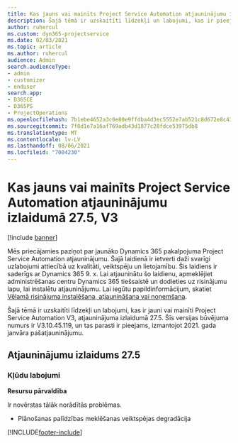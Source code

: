 ```yaml
---
title: Kas jauns vai mainīts Project Service Automation atjauninājumu izlaidumā 27.5, labojumfails, V3
description: Šajā tēmā ir uzskaitīti līdzekļi un labojumi, kas ir pieejami Project Service Automation, labojumfails 27.5, V3.
author: ruhercul
ms.custom: dyn365-projectservice
ms.date: 02/03/2021
ms.topic: article
ms.author: ruhercul
audience: Admin
search.audienceType:
- admin
- customizer
- enduser
search.app:
- D365CE
- D365PS
- ProjectOperations
ms.openlocfilehash: 7b1ebe4652a3c0e80e9ffdba4d3ec5552e7ab521c8d672e8c43dbbcf461a92d6
ms.sourcegitcommit: 7f8d1e7a16af769adb43d1877c28fdce53975db8
ms.translationtype: MT
ms.contentlocale: lv-LV
ms.lasthandoff: 08/06/2021
ms.locfileid: "7004230"
---
```

# <a name="whats-new-or-changed-in-project-service-automation-update-release-275-v3"></a>Kas jauns vai mainīts Project Service Automation atjauninājumu izlaidumā 27.5, V3

[!include [banner](../includes/psa-now-project-operations.md)]

Mēs priecājamies paziņot par jaunāko Dynamics 365 pakalpojuma Project Service Automation atjauninājumu. Šajā laidienā ir ietverti daži svarīgi uzlabojumi attiecībā uz kvalitāti, veiktspēju un lietojamību. Šis laidiens ir saderīgs ar Dynamics 365 9. x. Lai atjauninātu šo laidienu, apmeklējiet administrēšanas centru Dynamics 365 tiešsaistē un dodieties uz risinājumu lapu, lai instalētu atjauninājumu. Lai iegūtu papildinformācijum, skatiet [Vēlamā risinājuma instalēšana, atjaunināšana vai noņemšana](/power-platform/admin/install-remove-preferred-solution).

Šajā tēmā ir uzskaitīti līdzekļi un labojumi, kas ir jauni vai mainīti Project Service Automation V3, atjauninājuma izlaidumā 27.5. Šīs versijas būvējuma numurs ir V3.10.45.119, un tas parasti ir pieejams, izmantojot 2021. gada janvāra pašatjauninājumu.

## <a name="update-release-275"></a>Atjauninājumu izlaidums 27.5

### <a name="bug-fixes"></a>Kļūdu labojumi


**Resursu pārvaldība**

Ir novērstas tālāk norādītās problēmas.

- Plānošanas palīdzības meklēšanas veiktspējas degradācija


[!INCLUDE[footer-include](../includes/footer-banner.md)]